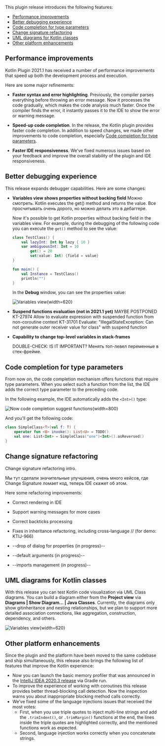[//]: # (title: What's new in Kotlin plugin 2021.1)

This plugin release introduces the following features:
* [Performance improvements](#performance-improvements)
* [Better debugging experience](#better-debugging-experience)
* [Code completion for type parameters](#code-completion-for-type-parameters)
* [Change signature refactoring](#change-signature-refactoring)
* [UML diagrams for Kotlin classes](#uml-diagrams-for-kotlin-classes)
* [Other platform enhancements](#other-platform-enhancements)

## Performance improvements

Kotlin Plugin 2021.1 has received a number of performance improvements that speed up both the development process and execution. 

Here are some major refinements:

* **Faster syntax and error highlighting**. Previously, the compiler parses everything before throwing an error message. Now it processes the code gradually, which makes the code analysis much faster. Once the compiler finds the error, it instantly passes it to the IDE to show the error or warning message.
  
* **Speed-up code completion**. In the release, the Kotlin plugin provides faster code completion.
  In addition to speed changes, we made other improvements to code completion, especially [Code completion for type parameters](#code-completion-for-type-parameters).

* **Faster IDE responsiveness**. We’ve fixed numerous issues based on your feedback and improve the overall stability of the plugin and IDE responsiveness.

## Better debugging experience

This release expands debugger capabilities. Here are some changes:

* **Variables view shows properties without backing field**
Можно смотреть. Kotlin executes the get() method and returns the value. Все просчитывать очень дорого, но можно делать это в дебаггере.
  
   Now it's possible to get Kotlin properties without backing field in the variables view.
   For example, during the debugging of the following code you can execute the `get()` method to see the value:
    
    ```kotlin
    class TestClass() {
        val lazyInt: Int by lazy { 10 }
        var ambiguousInt: Int = 10
            get() = 20
            set(value: Int) {field = value}
    }
    
    fun main() {
        val Instance = TestClass()
        println("")
    }
   ```

   In the **Debug** window, you can see the properties value:

   ![Variables view](debugging-variables-view.png){width=620}

* **Suspend functions evaluation (not in 2021.1 yet)** MAYBE POSTPONED
KT-27974 Allow to evaluate expression with suspended function from non-coroutine context
KT-31701 Evaluate: "IllegalStateException: Can not generate outer receiver value for class" with suspend function

* **Capability to change top-level variables in stack-frames** 
  
   DOUBLE-CHECK: IS IT IMPORTANT?
   Менять топ-левел переменные в стек-фрейме.

## Code completion for type parameters

From now on, the code completion mechanism offers functions that require type parameters. When you select such a function from the list, the IDE adds the correct type parameter to the preceding code.

In the following example, the IDE automatically adds the `<Int>()` type:

![Now code completion suggest functions](code-completion-type-pararmeters.png){width=800}

And you'll get the following code:

```kotlin
class SimpleClass<T>(val f: T) {
    operator fun <U> invoke(): List<U> = TODO()
    val one: List<Int> = SimpleClass("one")<Int>().asReversed()
}
```

## Change signature refactoring

Change signature refactoring intro.

Мы тут сделали значительные улучшения, очень много кейсов, где Change Signature ломает код, теперь IDE скажет об этом.

Here some refactoring improvements:
* Correct rendering in IDE
* Support warning messages for more cases
* Correct backticks processing
* Fixes in inheritance refactoring, including cross-language // (for demo: KTIJ-966)

* --drop of dialog for properties (in progress)--
* --default arguments (in progress)--
* --imports management (in progress)--


## UML diagrams for Kotlin classes

With this release you can test Kotlin code visualization via UML Class diagrams. You can build a diagram either from the **Project view** via **Diagrams | Show Diagram... | Java Classes**.
Currently, the diagrams only show gitinheritance and nesting relationships, but we plan to support more detailed association connections, like aggregation, construction, dependency, and others.

![Variables view](kotlin-classes-uml-diagram.png){width=620}

## Other platform enhancements

Since the plugin and the platform have been moved to the same codebase and ship simultaneously, this release also brings the following list of features that improve the Kotlin experience:

* Now you can launch the basic memory profiler that was announced in the [IntelliJ IDEA 2020.3 release](https://www.jetbrains.com/idea/whatsnew/#debugger) via Gradle run.
* To improve the experience of working with coroutines this release provides better thread-blocking call detection.
  Now the inspection warns you about inappropriate blocking method calls correctly.
* We’ve fixed some of the language injections issues that received the most votes: 
    * First, when you use triple quotes to inject multi-line strings and add the `.trimIndent()`, or `.trimMargin()` functions at the end, the lines inside the triple quotes are highlighted correctly, and the mentioned functions work as expected.
    * Second, language injection works correctly when you concatenate strings.